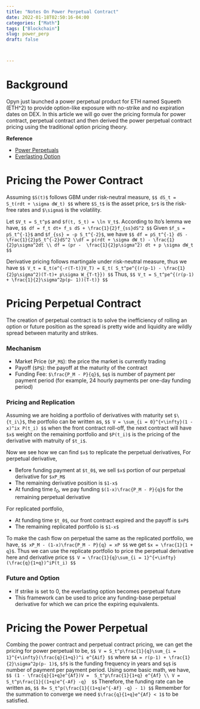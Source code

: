 ```yaml
---
title: "Notes On Power Perpetual Contract"
date: 2022-01-18T02:50:16-04:00
categories: ["Math"]
tags: ["Blockchain"]
slug: power_perp
draft: false



---
```


# Background
Opyn just launched a power perpetual product for ETH named Squeeth (ETH^2) to provide option-like exposure with no-strike and no expiration dates on DEX. In this article we will go over the pricing formula for power contract, perpetual contract and then derived the power perpetual contract pricing using the traditional option pricing theory.


**Reference**

- [Power Perpetuals](https://www.paradigm.xyz/2021/08/power-perpetuals/)
- [Everlasting Option](https://www.paradigm.xyz/papers/everlasting_options.pdf)

# Pricing the Power Contract
Assuming `$S(t)$` follows GBM under risk-neutral measure,
`$$
dS_t = S_t(rdt + \sigma dW_t)
$$`
where `$S_t$` is the asset price, `$r$` is the risk-free rates and `$\sigma$` is the volatility. 

Let `$V_t = S_t^p$` and `$f(t, S_t) = \ln V_t$`. According to Ito’s lemma we have,
`$$
df = f_t dt+ f_s dS + \frac{1}{2}f_{ss}dS^2
$$`
Given `$f_s = pS_t^{-1}$` and `$f_{ss} = -p S_t^{-2}$`, we have
`$$
df = pS_t^{-1} dS - \frac{1}{2}pS_t^{-2}dS^2 \\df = p(rdt + \sigma dW_t) - \frac{1}{2}p\sigma^2dt \\ df = (pr -  \frac{1}{2}p\sigma^2) dt + p \sigma dW_t
$$`

Derivative pricing follows martingale under risk-neutral measure, thus we have
`$$
V_t = E_t(e^{-r(T-t)}V_T) = E_t( S_t^pe^{(r(p-1) - \frac{1}{2}p\sigma^2)(T-t)+ p\sigma W_{T-t}})
$$`
Thus,
`$$
V_t = S_t^pe^{(r(p-1) + \frac{1}{2}\sigma^2p(p- 1))(T-t)}
$$`

# Pricing Perpetual Contract
The creation of perpetual contract is to solve the inefficiency of rolling an option or future position as the spread is pretty wide and liquidity are wildly spread between maturity and strikes.

### Mechanism
- Market Price (`$P_M$`): the price the market is currently trading
- Payoff (`$P$`): the payoff at the maturity of the contract
- Funding Fee: `$\frac{P_M - P}{q}$`, `$q$` is number of payment per payment period (for example, 24 hourly payments per one-day funding period)

### Pricing and Replication
Assuming we are holding a portfolio of derivatives with maturity set `$\{t_i\}$`, the portfolio can be written as,
`$$
V = \sum_{i = 0}^{+\infty}(1 - x)^ix P(t_i)
$$`
when the front contract roll-off, the next contract will have `$x$` weight on the remaining portfolio and `$P(t_i)$` is the pricing of the derivative with matruity of `$t_i$`.

Now we see how we can find `$x$` to replicate the perpetual derivatives,
For perpetual derivative,
- Before funding payment at `$t_0$`, we sell `$x$` portion of our perpetual derivative for `$xP_M$`
- The remaining derivative position is `$1-x$`
- At funding time $t_0$, we pay funding `$(1-x)\frac{P_M - P}{q}$` for the remaining perpetual derivative

For replicated portfolio,
- At funding time `$t_0$`, our front contract expired and the payoff is `$xP$`
- The remaining replicated portfolio is `$1-x$`

To make the cash flow on perpetual the same as the replicated portfolio, we have,
`$$
xP_M - (1-x)\frac{P_M - P}{q} = xP
$$`
we get `$x = \frac{1}{1 + q}$`. Thus we can use the replicate portfolio to price the perpetual derivative here and derivative price
`$$
V = \frac{1}{q}\sum_{i = 1}^{+\infty}(\frac{q}{1+q})^iP(t_i)
$$`

### Future and Option
- If strike is set to 0, the everlasting option becomes perpetual future
- This framework can be used to price any funding-base perpetual derivative for which we can price the expiring equivalents.  

# Pricing the Power Perpetual
Combing the power contract and perpetual contract pricing, we can get the pricing for power perpetual to be,
`$$
V = S_t^p\frac{1}{q}\sum_{i = 1}^{+\infty}(\frac{q}{1+q})^i e^{Aif}
$$`
where `$A = r(p-1) + \frac{1}{2}\sigma^2p(p- 1)$`, `$f$` is the funding frequency in years and `$q$` is number of payment per payment period. Using some basic math, we have,
`$$
(1 - \frac{q}{1+q}e^{Af})V =  S_t^p\frac{1}{1+q} e^{Af} \\ V =  S_t^p\frac{1}{(1+q)e^{-Af} -q} 
$$`
Therefore, the funding rate can be written as,
`$$
R= S_t^p(\frac{1}{(1+q)e^{-Af} -q} - 1)
$$`
Remember for the summation to converge we need  `$\frac{q}{1+q}e^{Af} < 1$` to be satisfied.